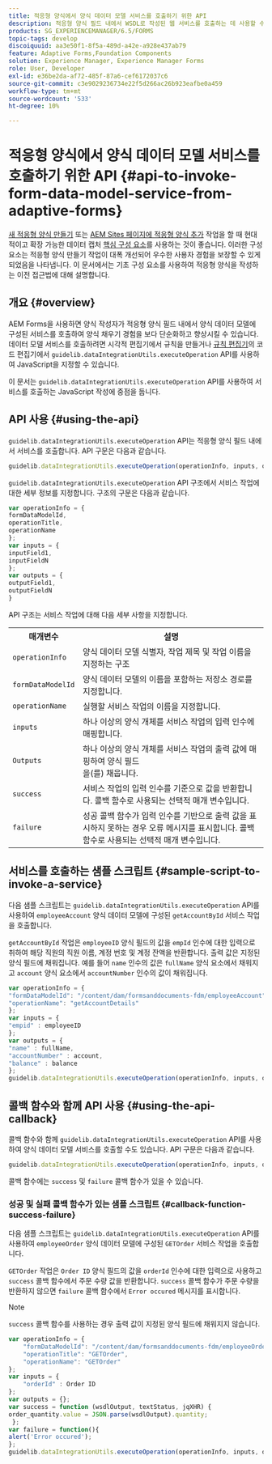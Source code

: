 ```yaml
---
title: 적응형 양식에서 양식 데이터 모델 서비스를 호출하기 위한 API
description: 적응형 양식 필드 내에서 WSDL로 작성된 웹 서비스를 호출하는 데 사용할 수 있는 invokeWebServices API에 대해 설명합니다.
products: SG_EXPERIENCEMANAGER/6.5/FORMS
topic-tags: develop
discoiquuid: aa3e50f1-8f5a-489d-a42e-a928e437ab79
feature: Adaptive Forms,Foundation Components
solution: Experience Manager, Experience Manager Forms
role: User, Developer
exl-id: e36be2da-af72-485f-87a6-cef6172037c6
source-git-commit: c3e9029236734e22f5d266ac26b923eafbe0a459
workflow-type: tm+mt
source-wordcount: '533'
ht-degree: 10%

---
```


# 적응형 양식에서 양식 데이터 모델 서비스를 호출하기 위한 API {#api-to-invoke-form-data-model-service-from-adaptive-forms}

<span class="preview"> [새 적응형 양식 만들기](/help/forms/using/create-an-adaptive-form-core-components.md) 또는 [AEM Sites 페이지에 적응형 양식 추가](/help/forms/using/create-or-add-an-adaptive-form-to-aem-sites-page.md) 작업을 할 때 현대적이고 확장 가능한 데이터 캡처 [핵심 구성 요소](https://experienceleague.adobe.com/docs/experience-manager-core-components/using/adaptive-forms/introduction.html)를 사용하는 것이 좋습니다. 이러한 구성 요소는 적응형 양식 만들기 작업이 대폭 개선되어 우수한 사용자 경험을 보장할 수 있게 되었음을 나타냅니다. 이 문서에서는 기초 구성 요소를 사용하여 적응형 양식을 작성하는 이전 접근법에 대해 설명합니다. </span>

## 개요 {#overview}

AEM Forms을 사용하면 양식 작성자가 적응형 양식 필드 내에서 양식 데이터 모델에 구성된 서비스를 호출하여 양식 채우기 경험을 보다 단순화하고 향상시킬 수 있습니다. 데이터 모델 서비스를 호출하려면 시각적 편집기에서 규칙을 만들거나 [규칙 편집기](/help/forms/using/rule-editor.md)의 코드 편집기에서 `guidelib.dataIntegrationUtils.executeOperation` API를 사용하여 JavaScript을 지정할 수 있습니다.

이 문서는 `guidelib.dataIntegrationUtils.executeOperation` API를 사용하여 서비스를 호출하는 JavaScript 작성에 중점을 둡니다.

## API 사용 {#using-the-api}

`guidelib.dataIntegrationUtils.executeOperation` API는 적응형 양식 필드 내에서 서비스를 호출합니다. API 구문은 다음과 같습니다.

```javascript
guidelib.dataIntegrationUtils.executeOperation(operationInfo, inputs, outputs)
```

`guidelib.dataIntegrationUtils.executeOperation` API 구조에서 서비스 작업에 대한 세부 정보를 지정합니다. 구조의 구문은 다음과 같습니다.

```javascript
var operationInfo = {
formDataModelId,
operationTitle,
operationName
};
var inputs = {
inputField1,
inputFieldN
};
var outputs = {
outputField1,
outputFieldN
}
```

API 구조는 서비스 작업에 대해 다음 세부 사항을 지정합니다.

<table>
 <tbody>
  <tr>
   <th>매개변수</th>
   <th>설명</th>
  </tr>
  <tr>
   <td><code>operationInfo</code></td>
   <td>양식 데이터 모델 식별자, 작업 제목 및 작업 이름을 지정하는 구조</td>
  </tr>
  <tr>
   <td><code>formDataModelId</code></td>
   <td>양식 데이터 모델의 이름을 포함하는 저장소 경로를 지정합니다.</td>
  </tr>
  <tr>
   <td><code>operationName</code></td>
   <td>실행할 서비스 작업의 이름을 지정합니다.</td>
  </tr>
  <tr>
   <td><code>inputs</code></td>
   <td>하나 이상의 양식 개체를 서비스 작업의 입력 인수에 매핑합니다.</td>
  </tr>
  <tr>
   <td><code>Outputs</code></td>
   <td>하나 이상의 양식 개체를 서비스 작업의 출력 값에 매핑하여 양식 필드 <br />을(를) 채웁니다. </td>
  </tr>
  <tr>
   <td><code>success</code></td>
   <td>서비스 작업의 입력 인수를 기준으로 값을 반환합니다. 콜백 함수로 사용되는 선택적 매개 변수입니다.<br /> </td>
  </tr>
  <tr>
   <td><code>failure</code></td>
   <td>성공 콜백 함수가 입력 인수를 기반으로 출력 값을 표시하지 못하는 경우 오류 메시지를 표시합니다. 콜백 함수로 사용되는 선택적 매개 변수입니다.<br /> </td>
  </tr>
 </tbody>
</table>

## 서비스를 호출하는 샘플 스크립트 {#sample-script-to-invoke-a-service}

다음 샘플 스크립트는 `guidelib.dataIntegrationUtils.executeOperation` API를 사용하여 `employeeAccount` 양식 데이터 모델에 구성된 `getAccountById` 서비스 작업을 호출합니다.

`getAccountById` 작업은 `employeeID` 양식 필드의 값을 `empId` 인수에 대한 입력으로 취하여 해당 직원의 직원 이름, 계정 번호 및 계정 잔액을 반환합니다. 출력 값은 지정된 양식 필드에 채워집니다. 예를 들어 `name` 인수의 값은 `fullName` 양식 요소에서 채워지고 `account` 양식 요소에서 `accountNumber` 인수의 값이 채워집니다.

```javascript
var operationInfo = {
"formDataModelId": "/content/dam/formsanddocuments-fdm/employeeAccount",
"operationName": "getAccountDetails"
};
var inputs = {
"empid" : employeeID
};
var outputs = {
"name" : fullName,
"accountNumber" : account,
"balance" : balance
};
guidelib.dataIntegrationUtils.executeOperation(operationInfo, inputs, outputs);
```

## 콜백 함수와 함께 API 사용 {#using-the-api-callback}

콜백 함수와 함께 `guidelib.dataIntegrationUtils.executeOperation` API를 사용하여 양식 데이터 모델 서비스를 호출할 수도 있습니다. API 구문은 다음과 같습니다.

```javascript
guidelib.dataIntegrationUtils.executeOperation(operationInfo, inputs, outputs, callbackFunction)
```

콜백 함수에는 `success` 및 `failure` 콜백 함수가 있을 수 있습니다.

### 성공 및 실패 콜백 함수가 있는 샘플 스크립트 {#callback-function-success-failure}

다음 샘플 스크립트는 `guidelib.dataIntegrationUtils.executeOperation` API를 사용하여 `employeeOrder` 양식 데이터 모델에 구성된 `GETOrder` 서비스 작업을 호출합니다.

`GETOrder` 작업은 `Order ID` 양식 필드의 값을 `orderId` 인수에 대한 입력으로 사용하고 `success` 콜백 함수에서 주문 수량 값을 반환합니다.  `success` 콜백 함수가 주문 수량을 반환하지 않으면 `failure` 콜백 함수에서 `Error occured` 메시지를 표시합니다.

>[!NOTE]
>
>`success` 콜백 함수를 사용하는 경우 출력 값이 지정된 양식 필드에 채워지지 않습니다.

```javascript
var operationInfo = {
    "formDataModelId": "/content/dam/formsanddocuments-fdm/employeeOrder",
    "operationTitle": "GETOrder",
    "operationName": "GETOrder"
};
var inputs = {
    "orderId" : Order ID
};
var outputs = {};
var success = function (wsdlOutput, textStatus, jqXHR) {
order_quantity.value = JSON.parse(wsdlOutput).quantity;
 };
var failure = function(){
alert('Error occured');
};
guidelib.dataIntegrationUtils.executeOperation(operationInfo, inputs, outputs, success, failure);
```
